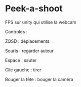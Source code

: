 # Peek-a-shoot
FPS sur unity qui utilise la webcam

Controles : 

ZQSD : déplacements

Souris : regarder autour

Espace : sauter

Clic gauche : tirer

Bouger la tête : bouger la caméra
